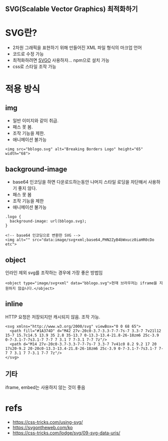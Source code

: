 SVG(Scalable Vector Graphics) 최적화하기
---

# SVG란?
* 2차원 그래픽을 표현하기 위해 만들어진 XML 파일 형식의 마크업 언어
* 코드로 수정 가능
* 최적화하려면 [SVGO](https://github.com/svg/svgo) 사용하자... npm으로 설치 가능
* css로 스타일 조작 가능


# 적용 방식

## img
* 일반 이미지와 같이 취급. 
* 패스 못 봄.
* 조작 기능을 제한.
* 애니메이션 불가능
```
<img src="bblogo.svg" alt="Breaking Borders Logo" height="65" width="68">
```

## background-image
* base64 인코딩을 하면 다운로드하는동안 나머지 스타일 로딩을 차단해서 사용하기 좋지 않다.
* 패스 못 봄
* 조작 기능을 제한
* 애니메이션 불가능
```
.logo {
  background-image: url(bblogo.svg);
}
```
```
<!-- base64 인코딩으로 변환한 SVG -->
<img alt="" src="data:image/svg+xml;base64,PHN2ZyB4bWxucz0iaHR0cDo etc">
```

## object
인라인 제외 svg를 조작하는 경우에 가장 좋은 방법임
```
<object type="image/svg+xml" data="bblogo.svg">현재 브라우저는 iframe을 지원하지 않습니다.</object>
```

## inline
HTTP 요청은 저장되지만 캐시되지 않음. 조작 가능.
```
<svg xmlns="http://www.w3.org/2000/svg" viewBox="0 0 68 65">
  <path fill="#1A374D" d="M42 27v-20c0-3.7-3.3-7-7-7s-7 3.3-7 7v21l12 15-7 15.7c14.5 13.9 35 2.8 35-13.7 0-13.3-13.4-21.8-26-18zm6 25c-3.9 0-7-3.1-7-7s3.1-7 7-7 7 3.1 7 7-3.1 7-7 7z"/>
  <path d="M14 27v-20c0-3.7-3.3-7-7-7s-7 3.3-7 7v41c0 8.2 9.2 17 20 17s20-9.2 20-20c0-13.3-13.4-21.8-26-18zm6 25c-3.9 0-7-3.1-7-7s3.1-7 7-7 7 3.1 7 7-3.1 7-7 7z"/>
</svg>
```

## 기타
iframe, embed는 사용하지 않는 것이 좋음

# refs
* https://css-tricks.com/using-svg/
* https://svgontheweb.com/ko
* https://css-tricks.com/lodge/svg/09-svg-data-uris/